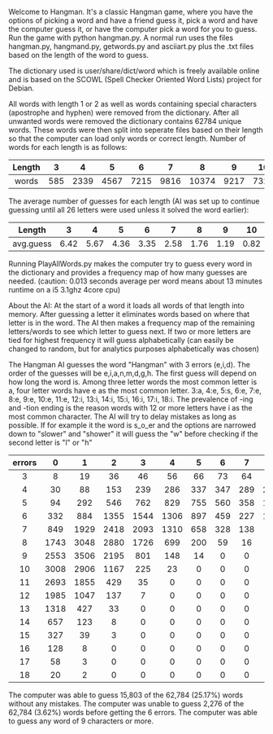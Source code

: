 Welcome to Hangman.
It's a classic Hangman game, where you have the options of picking a word and have a friend guess it, pick a word and have the computer guess it, or have the computer pick a word for you to guess. Run the game with python hangman.py. A normal run uses the files hangman.py, hangmand.py, getwords.py and asciiart.py plus the .txt files based on the length of the word to guess.

The dictionary used is user/share/dict/word which is freely available online and is based on the SCOWL (Spell Checker Oriented Word Lists) project for Debian.

All words with length 1 or 2 as well as words containing special characters (apostrophe and hyphen) were removed from the dictionary. After all unwanted words were removed the dictionary contains 62784 unique words. These words were then split into seperate files based on their length so that the computer can load only words or correct length. Number of words for each length is as follows:

|Length| 3 | 4 | 5 | 6 | 7 | 8 | 9 | 10 | 11 | 12 | 13 | 14 | 15 | 16 | 17 | 18 |
| :---: | :---: | :---: | :---: | :---: | :---: | :---: | :---: | :---: | :---: |:---:|:---:|:---:|:---:|:---:|:---:|:---:|
|words| 585 | 2339|4567|7215|9816|10374|9217|7329|5012|3176|1778|788|369|136|61|22|

The average number of guesses for each length (AI was set up to continue guessing until all 26 letters were used unless it solved the word earlier):

|Length| 3 | 4 | 5 | 6 | 7 | 8 | 9 | 10 | 11 | 12 | 13 | 14 | 15 | 16 | 17 | 18 |
| :---: | :---: | :---: | :---: | :---: | :---: | :---: | :---: | :---: | :---: |:---:|:---:|:---:|:---:|:---:|:---:|:---:|
|avg.guess| 6.42 | 5.67|4.36|3.35|2.58|1.76|1.19|0.82|0.56|0.42|0.28|0.18|0.12|0.06|0.05|0.09|

Running PlayAllWords.py makes the computer try to guess every word in the dictionary and provides a frequency map of how many guesses are needed. (caution: 0.013 seconds average per word means about 13 minutes runtime on a i5 3.1ghz 4core cpu) 

About the AI:
At the start of a word it loads all words of that length into memory. After guessing a letter it eliminates words based on where that letter is in the word. The AI then makes a frequency map of the remaining letters/words to see which letter to guess next. If two or more letters are tied for highest frequency it will guess alphabetically (can easily be changed to random, but for analytics purposes alphabetically was chosen) 

The Hangman AI guesses the word "Hangman" with 3 errors (e,i,d). The order of the guesses will be e,i,a,n,m,d,g,h. The first guess will depend on how long the word is. Among three letter words the most common letter is a, four letter words have e as the most common letter. 
 3:a, 4:e, 5:s, 6:e, 7:e, 8:e, 9:e, 10:e, 11:e, 12:i, 13:i, 14:i, 15:i, 16:i, 17:i, 18:i. The prevalence of -ing and -tion ending is the reason words with 12 or more letters have i as the most common character. The AI will try to delay mistakes as long as possible. If for example it the word is s_o_er and the options are narrowed down to "slower" and "shower" it will guess the "w" before checking if the second letter is "l" or "h"

| errors | 0 | 1 | 2 | 3 | 4 | 5 | 6 | 7 | 8 | 9 | 10 | 11 | 12 | 13 | 14 | 15 | 16 | 17 |
| :---: | :---: | :---: | :---: | :---: | :---: | :---: | :---: | :---: | :---: | :---: | :---: | :---: | :---: | :---: | :---: | :---: | :---: | :---: |
| 3 | 8    | 19   | 36   | 46   | 56   | 66 | 73 | 64 | 60 | 51 | 51 | 31 | 18 | 5 | 1 | 0 | 0 |
| 4 | 30   | 88   | 153  | 239  | 286  | 337 | 347 | 289 | 232 | 150 | 100 | 57 | 20 | 7 | 4 | 0 | 0 |
| 5 | 94   | 292  | 546  | 762  | 829  | 755 | 560 | 358 | 178 | 104 | 54 | 22 | 12 | 1 | 0 | 0 | 0 |
| 6 | 332  | 884  | 1355 | 1544 | 1306 | 897 | 459 | 227 | 106 | 54 | 29 | 14 | 7 | 1 | 0 | 0 | 0 |
| 7 | 849  | 1929 | 2418 | 2093 | 1310 | 658 | 328 | 138 | 51 | 25 | 13 | 4 | 0 | 0 | 0 | 0 | 0 |
| 8 | 1743 | 3048 | 2880 | 1726 | 699  | 200 | 59  | 16 | 3 | 0 | 0 | 0 | 0 | 0 | 0 | 0 | 0 |
| 9 | 2553 | 3506 | 2195 | 801  | 148  | 14  | 0   | 0 | 0 | 0 | 0 | 0 | 0 | 0 | 0 | 0 | 0 |
| 10| 3008 | 2906 | 1167 | 225  | 23   | 0   | 0   | 0 | 0 | 0 | 0 | 0 | 0 | 0 | 0 | 0 | 0 |
| 11| 2693 | 1855 | 429  | 35   | 0    | 0   | 0   | 0 | 0 | 0 | 0 | 0 | 0 | 0 | 0 | 0 | 0 |
| 12| 1985 | 1047 | 137  | 7    | 0    | 0   | 0   | 0 | 0 | 0 | 0 | 0 | 0 | 0 | 0 | 0 | 0 | 0 | 0 | 0 | 0 | 0 | 0 | 0 | 0 | 0 |
| 13| 1318 | 427  | 33   | 0    | 0    | 0   | 0   | 0 | 0 | 0 | 0 | 0 | 0 | 0 | 0 | 0 | 0 | 0 | 0 | 0 | 0 | 0 | 0 | 0 | 0 | 0 |
| 14| 657  | 123  | 8    | 0    | 0    | 0   | 0   | 0 | 0 | 0 | 0 | 0 | 0 | 0 | 0 | 0 | 0 | 0 | 0 | 0 | 0 | 0 | 0 | 0 | 0 | 0 |
| 15| 327  | 39   | 3    | 0    | 0    | 0   | 0   | 0 | 0 | 0 | 0 | 0 | 0 | 0 | 0 | 0 | 0 | 0 | 0 | 0 | 0 | 0 | 0 | 0 | 0 | 0 |
| 16| 128  | 8    | 0    | 0    | 0    | 0   | 0   | 0 | 0 | 0 | 0 | 0 | 0 | 0 | 0 | 0 | 0 | 0 | 0 | 0 | 0 | 0 | 0 | 0 | 0 | 0 |
| 17| 58   | 3    | 0    | 0    | 0    | 0   | 0   | 0 | 0 | 0 | 0 | 0 | 0 | 0 | 0 | 0 | 0 | 0 | 0 | 0 | 0 | 0 | 0 | 0 | 0 | 0 |
| 18| 20   | 2    | 0    | 0    | 0    | 0   | 0   | 0 | 0 | 0 | 0 | 0 | 0 | 0 | 0 | 0 | 0 | 0 | 0 | 0 | 0 | 0 | 0 | 0 | 0 | 0 |

The computer was able to guess 15,803 of the 62,784 (25.17%) words without any mistakes.
The computer was unable to guess 2,276 of the 62,784 (3.62%) words before getting the 6 errors.
The computer was able to guess any word of 9 characters or more.

